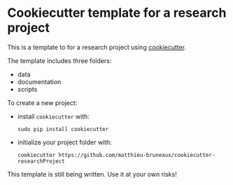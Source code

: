 # Cookiecutter template for a research project

This is a template to for a research project using [cookiecutter](https://github.com/audreyr/cookiecutter).

The template includes three folders:
- data
- documentation
- scripts

To create a new project:
- install `cookiecutter` with:
	```
	sudo pip install cookiecutter
	```
- initialize your project folder with:
	```
	cookiecutter https://github.com/matthieu-bruneaux/cookiecutter-researchProject
	```
This template is still being written. Use it at your own risks!
